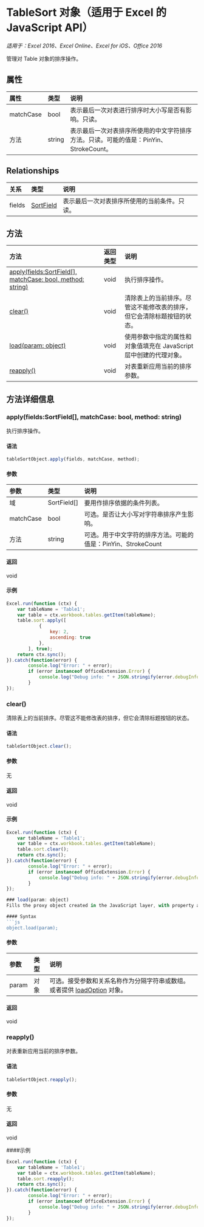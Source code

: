 # <a name="tablesort-object-(javascript-api-for-excel)"></a>TableSort 对象（适用于 Excel 的 JavaScript API）

_适用于：Excel 2016、Excel Online、Excel for iOS、Office 2016_

管理对 Table 对象的排序操作。

## <a name="properties"></a>属性

| 属性     | 类型   |说明
|:---------------|:--------|:----------|
|matchCase|bool|表示最后一次对表进行排序时大小写是否有影响。只读。|
|方法|string|表示最后一次对表排序所使用的中文字符排序方法。只读。可能的值是：PinYin、StrokeCount。|

## <a name="relationships"></a>Relationships
| 关系 | 类型   |说明|
|:---------------|:--------|:----------|
|fields|[SortField](sortfield.md)|表示最后一次对表排序所使用的当前条件。只读。|

## <a name="methods"></a>方法

| 方法           | 返回类型    |说明|
|:---------------|:--------|:----------|
|[apply(fields:SortField[], matchCase: bool, method: string)](#applyfields-sortfield-matchcase-bool-method-string)|void|执行排序操作。|
|[clear()](#clear)|void|清除表上的当前排序。尽管这不能修改表的排序，但它会清除标题按钮的状态。|
|[load(param: object)](#loadparam-object)|void|使用参数中指定的属性和对象值填充在 JavaScript 层中创建的代理对象。|
|[reapply()](#reapply)|void|对表重新应用当前的排序参数。|

## <a name="method-details"></a>方法详细信息


### <a name="apply(fields:-sortfield[],-matchcase:-bool,-method:-string)"></a>apply(fields:SortField[], matchCase: bool, method: string)
执行排序操作。

#### <a name="syntax"></a>语法
```js
tableSortObject.apply(fields, matchCase, method);
```

#### <a name="parameters"></a>参数
| 参数    | 类型   |说明|
|:---------------|:--------|:----------|
|域|SortField[]|要用作排序依据的条件列表。|
|matchCase|bool|可选。是否让大小写对字符串排序产生影响。|
|方法|string|可选。用于中文字符的排序方法。可能的值是：PinYin、StrokeCount|

#### <a name="returns"></a>返回
void

#### <a name="examples"></a>示例
```js
Excel.run(function (ctx) { 
    var tableName = 'Table1';
    var table = ctx.workbook.tables.getItem(tableName);
    table.sort.apply([ 
            {
                key: 2,
                ascending: true
            },
        ], true);
    return ctx.sync(); 
}).catch(function(error) {
        console.log("Error: " + error);
        if (error instanceof OfficeExtension.Error) {
            console.log("Debug info: " + JSON.stringify(error.debugInfo));
        }
});
```

### <a name="clear()"></a>clear()
清除表上的当前排序。尽管这不能修改表的排序，但它会清除标题按钮的状态。

#### <a name="syntax"></a>语法
```js
tableSortObject.clear();
```

#### <a name="parameters"></a>参数
无

#### <a name="returns"></a>返回
void

#### <a name="examples"></a>示例
```js
Excel.run(function (ctx) { 
    var tableName = 'Table1';
    var table = ctx.workbook.tables.getItem(tableName);
    table.sort.clear();
    return ctx.sync(); 
}).catch(function(error) {
        console.log("Error: " + error);
        if (error instanceof OfficeExtension.Error) {
            console.log("Debug info: " + JSON.stringify(error.debugInfo));
        }
});

### load(param: object)
Fills the proxy object created in the JavaScript layer, with property and object values specified in the parameter.

#### Syntax
```js
object.load(param);
```

#### <a name="parameters"></a>参数
| 参数    | 类型   |说明|
|:---------------|:--------|:----------|
|param|对象|可选。接受参数和关系名称作为分隔字符串或数组。或者提供 [loadOption](loadoption.md) 对象。|

#### <a name="returns"></a>返回
void

### <a name="reapply()"></a>reapply()
对表重新应用当前的排序参数。

#### <a name="syntax"></a>语法
```js
tableSortObject.reapply();
```

#### <a name="parameters"></a>参数
无

#### <a name="returns"></a>返回
void

####<a name="examples"></a>示例
```js
Excel.run(function (ctx) { 
    var tableName = 'Table1';
    var table = ctx.workbook.tables.getItem(tableName);
    table.sort.reapply();   
    return ctx.sync(); 
}).catch(function(error) {
        console.log("Error: " + error);
        if (error instanceof OfficeExtension.Error) {
            console.log("Debug info: " + JSON.stringify(error.debugInfo));
        }
});